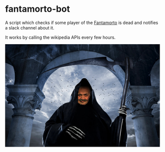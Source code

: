 # fantamorto-bot

A script which checks if some player of the [Fantamorto](https://www.fantamorto.org/) is dead and notifies a slack channel about it.

It works by calling the wikipedia APIs every few hours.

![](mockup/fantamorto-bot.jpg)
